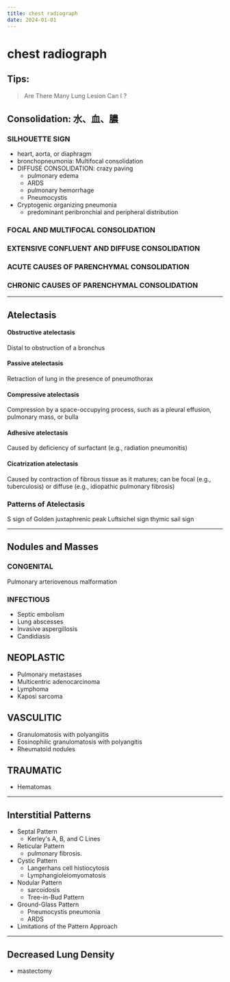 ```yaml
---
title: chest radiograph
date: 2024-01-01
---
```

# chest radiograph

## Tips:
> Are There Many Lung Lesion
> Can I ?

## Consolidation: 水、血、膿
### SILHOUETTE SIGN
* heart, aorta, or diaphragm
* bronchopneumonia: Multifocal consolidation
* DIFFUSE CONSOLIDATION: crazy paving
	* pulmonary edema
	* ARDS
	* pulmonary hemorrhage
	* Pneumocystis
* Cryptogenic organizing pneumonia
	* predominant peribronchial and peripheral distribution
### FOCAL AND MULTIFOCAL CONSOLIDATION
### EXTENSIVE CONFLUENT AND DIFFUSE CONSOLIDATION
### ACUTE CAUSES OF PARENCHYMAL CONSOLIDATION
### CHRONIC CAUSES OF PARENCHYMAL CONSOLIDATION

---

## Atelectasis

#### Obstructive atelectasis
Distal to obstruction of a bronchus
#### Passive atelectasis
Retraction of lung in the presence of pneumothorax
#### Compressive atelectasis
Compression by a space-occupying process, such as a pleural effusion, pulmonary mass, or bulla
#### Adhesive atelectasis
Caused by deficiency of surfactant (e.g., radiation pneumonitis)
#### Cicatrization atelectasis
Caused by contraction of fibrous tissue as it matures; can be focal (e.g., tuberculosis) or diffuse (e.g., idiopathic pulmonary fibrosis)

### Patterns of Atelectasis
S sign of Golden
juxtaphrenic peak
Luftsichel sign
thymic sail sign

---

## Nodules and Masses
### CONGENITAL
Pulmonary arteriovenous malformation
### INFECTIOUS
* Septic embolism
* Lung abscesses
* Invasive aspergillosis
* Candidiasis
## NEOPLASTIC
* Pulmonary metastases
* Multicentric adenocarcinoma
* Lymphoma
* Kaposi sarcoma
## VASCULITIC
* Granulomatosis with polyangiitis
* Eosinophilic granulomatosis with polyangitis
* Rheumatoid nodules
## TRAUMATIC
* Hematomas

---

## Interstitial Patterns
* Septal Pattern
	* Kerley's A, B, and C Lines
* Reticular Pattern
	* pulmonary fibrosis.
* Cystic Pattern
	* Langerhans cell histiocytosis
	* Lymphangioleiomyomatosis
* Nodular Pattern
	* sarcoidosis
	* Tree-in-Bud Pattern
* Ground-Glass Pattern
	* Pneumocystis pneumonia
	* ARDS
* Limitations of the Pattern Approach
---

## Decreased Lung Density
* mastectomy

